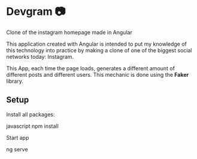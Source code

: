 # Devgram 📷

Clone of the instagram homepage made in Angular

This application created with Angular is intended to put my knowledge of this technology into practice by making a clone of one of the biggest social networks today: Instagram.

This App, each time the page loads, generates a different amount of different posts and different users. This mechanic is done using the **Faker** library.

## Setup

Install all packages:

javascript
npm install

Start app

ng serve

